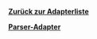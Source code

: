 [**Zurück zur Adapterliste**](/adapterref/adapterliste.md)

[**Parser-Adapter**](/adapterref/docs/iobroker.parser/de/README.md)